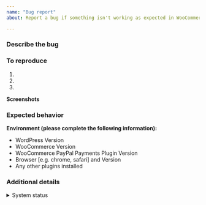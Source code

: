 ```yaml
---
name: "Bug report"
about: Report a bug if something isn't working as expected in WooCommerce PayPal Payments

---
```


### Describe the bug
<!-- A clear and concise description of what the bug is. Please be as descriptive as possible; issues lacking detail, or for any other reason than to report a bug, may be closed without action.-->

### To reproduce
<!-- Describe the steps to reproduce the behavior -->
1.
1.
1.

**Screenshots**
<!-- If applicable, add screenshots to help explain your problem.-->

### Expected behavior
<!-- A clear and concise description of what you expected to happen.-->



**Environment (please complete the following information):**
 - WordPress Version
 - WooCommerce Version
 - WooCommerce PayPal Payments Plugin Version
 - Browser [e.g. chrome, safari] and Version
 - Any other plugins installed

### Additional details
<!--Here you can include any additional details you think might be helpful.-->
<!--Ticket numbers/links, plugin versions, system statuses etc.-->
<details><summary>System status</summary>

  ```
  <!--If applicable, paste the system status here. Please ensure you redact or remove any identifying information. -->
  ```
</details>

